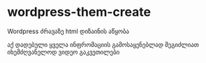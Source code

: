 # wordpress-them-create
Wordpress ძრავაზე html დიზაინის აწყობა


აქ დადებული ყველა ინფრომაციის გამოსაყენებლად შეგიძლიათ იხემძღვანელოდ ვიდეო გაკვეთილები
